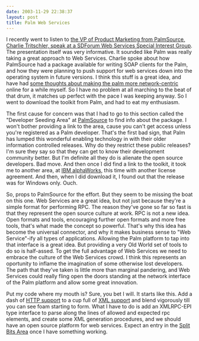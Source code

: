 ```yaml
---
date: 2003-11-29 22:38:37
layout: post
title: Palm Web Services
---
```


I recently went to listen to [the VP of Product Marketing from PalmSource, Charlie Tritschler, speak at a SDForum Web Services Special Interest Group](http://www.sdforum.org/SDForum/Templates/CalendarEvent.aspx?CID=1206&mo=11&yr=2003). The presentation itself was very informative. It sounded like Palm was really taking a great approach to Web Services. Charlie spoke about how PalmSource had a package available for writing SOAP clients for the Palm, and how they were planning to push support for web services down into the operating system in future versions. I think this stuff is a great idea, and have had [some thoughts about making the palm more network-centric](http://www.unrooted.net/openSource/palmos.html) online for a while myself. So I have no problem at all marching to the beat of that drum, it matches up perfect with the pace I was keeping anyway. So I went to download the toolkit from Palm, and had to eat my enthusiasm.

The first cause for concern was that I had to go to this section called the "Developer Seeding Area" at [PalmSource](http://www.palmsource.com) to find info about the package. I won't bother providing a link to the area, cause you can't get access unless you're registered as a Palm developer. That's the first bad sign, that Palm has lumped this wonderful enabling technology in with their older information controlled releases. Why do they restrict these public releases? I'm sure they say so that they can get to know their development community better. But I'm definite all they do is alienate the open source developers. Bad move. And then once I did find a link to the toolkit, it took me to another area, at [IBM alphaWorks](http://www.alphaworks.ibm.com/), this time with another license agreement. And then, when I did download it, I found out that the release was for Windows only. Ouch.

So, props to PalmSource for the effort. But they seem to be missing the boat on this one. Web Services are a great idea, but not just because they're a simple format for performing RPC. The reason they've gone so far so fast is that they represent the open source culture at work. RPC is not a new idea. Open formats and tools, encouraging further open formats and more free tools, that's what made the concept so powerful. That's why this idea has become the universal connector, and why it makes business sense to "Web Service"-ify all types of applications. Allowing the Palm platform to tap into that interface is a great idea. But providing a very Old World set of tools to do so is half-assed. To get the full advantage of Web Services we need to embrace the culture of the Web Services crowd. I think this represents an oportunity to inflame the imagination of some otherwise lost developers. The path that they've taken is little more than marginal pandering, and Web Services could really fling open the doors standing at the network interface of the Palm platform and allow some great innovation.

Put my code where my mouth is? Sure, you bet I will. It starts like this. Add a dash of [HTTP support]( http://www.bitsplitter.net/PalmHTTP/) to a cup full of [XML support](http://cytheric.net/palm-xml/doc/index.html) and blend vigorously till you can see foam starting to form. What I have to do is add an XMLRPC-EPI type interface to parse along the lines of allowed and expected rpc elements, and create some XML generation procedures, and we should have an open source platform for web services. Expect an entry in the [Split Bits Area](http://www.bitsplitter.net/splitbits.html) once I have something working.
